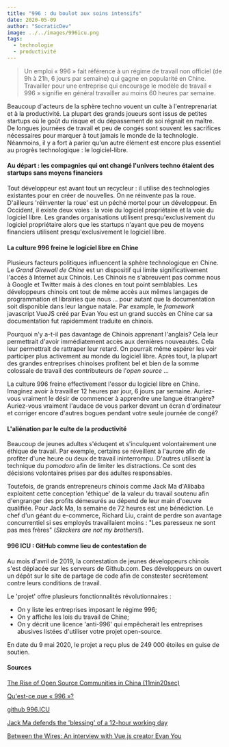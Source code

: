 ```yaml
---
title: "996 : du boulot aux soins intensifs"
date: 2020-05-09
author: "SocraticDev"
image: ../../images/996icu.png
tags:
  - technologie
  - productivité
---
```


> Un emploi « 996 » fait référence à un régime de travail non officiel (de 9h à 21h, 6 jours par semaine) qui gagne en popularité en Chine. Travailler pour une entreprise qui encourage le modèle de travail « 996 » signifie en général travailler au moins 60 heures par semaine.

Beaucoup d'acteurs de la sphère techno vouent un culte à l'entreprenariat et à la productivité. La plupart des grands joueurs sont issus de petites startups où le goût du risque et du dépassement de soi régnait en maître. De longues journées de travail et peu de congés sont souvent les sacrifices nécessaires pour marquer à tout jamais le monde de la technologie. Néanmoins, il y a fort à parier qu'un autre élément est encore plus essentiel au progrès technologique : le logiciel-libre.

#### Au départ : les compagnies qui ont changé l'univers techno étaient des startups sans moyens financiers

Tout développeur est avant tout un recycleur : il utilise des technologies existantes pour en créer de nouvelles. On ne réinvente pas la roue. D'ailleurs 'réinventer la roue' est un péché mortel pour un développeur. En Occident, il existe deux voies : la voie du logiciel propriétaire et la voie du logiciel libre. Les grandes organisations utilisent presqu'exclusivement du logiciel propriétaire alors que les startups n'ayant que peu de moyens financiers utilisent presqu'exclusivement le logiciel libre.

#### La culture 996 freine le logiciel libre en Chine

Plusieurs facteurs politiques influencent la sphère technologique en Chine. Le _Grand Girewall de Chine_ est un dispositif qui limite significativement l'accès à Internet aux Chinois. Les Chinois ne s'abreuvent pas comme nous à Google et Twitter mais à des clones en tout point semblables. Les développeurs chinois ont tout de même accès aux mêmes langages de programmation et librairies que nous ... pour autant que la documentation soit disponible dans leur langue natale. Par example, le _framework_ javascript VueJS créé par Evan You est un grand succès en Chine car sa documentation fut rapidemment traduite en chinois.

Pourquoi n'y a-t-il pas davantage de Chinois apprenant l'anglais? Cela leur permettrait d'avoir immédiatement accès aux dernières nouveautés. Cela leur permettrait de rattraper leur retard. On pourrait même espérer les voir participer plus activement au monde du logiciel libre. Après tout, la plupart des grandes entreprises chinoises profitent bel et bien de la somme colossale de travail des contributeurs de l'_open source_ ...

La culture 996 freine effectivement l'essor du logiciel libre en Chine. Imaginez avoir à travailler 12 heures par jour, 6 jours par semaine. Auriez-vous vraiment le désir de commencer à apprendre une langue étrangère?  Auriez-vous vraiment l'audace de vous parker devant un écran d'ordinateur et corriger encore d'autres bogues pendant votre seule journée de congé?

#### L'aliénation par le culte de la productivité 

Beaucoup de jeunes adultes s'éduqent et s'inculquent volontairement une éthique de travail. Par exemple, certains se réveillent à l'aurore afin de profiter d'une heure ou deux de travail ininterrompu. D'autres utilisent la technique du _pomodoro_ afin de limiter les distractions. Ce sont des décisions volontaires prises par des adultes responsables. 

Toutefois, de grands entrepreneurs chinois comme Jack Ma d'Alibaba exploitent cette conception 'éthique' de la valeur du travail soutenu afin d'engranger des profits démesurés au dépend de leur main d'oeuvre qualifiée. Pour Jack Ma, la semaine de 72 heures est une bénédiction. Le chef d'un géant du e-commerce, Richard Liu, craint de perdre son avantage concurrentiel si ses employés travaillaient moins : "Les paresseux ne sont pas mes frères" (_Slackers are not my brothers!_).

#### 996 ICU : GitHub comme lieu de contestation de

Au mois d'avril de 2019, la contestation de jeunes développeurs chinois s'est déplacée sur les serveurs de Github.com. Des développeurs on ouvert un dépôt sur le site de partage de code afin de constester secrètement contre leurs conditions de travail.

Le 'projet' offre plusieurs fonctionnalités révolutionnaires :

- On y liste les entreprises imposant le régime 996;
- On y affiche les lois du travail de Chine;
- On y décrit une licence 'anti-996' qui empêcherait les entreprises abusives listées d'utiliser votre projet open-source.

En date du 9 mai 2020, le projet a reçu plus de 249 000 étoiles en guise de soutien.

#### Sources

[The Rise of Open Source Communities in China (11min20sec)](https://www.youtube.com/watch?v=RFjIBM0TR7U)

[Qu'est-ce que « 996 »?](https://996.icu/#/fr_FR)

[github 996.ICU](https://github.com/996icu/996.ICU/tree/5a9758795661b0f38ea4b8f2cb0f015bff91d884)

[Jack Ma defends the 'blessing' of a 12-hour working day](https://www.bbc.com/news/business-47934513)

[Between the Wires: An interview with Vue.js creator Evan You](https://www.freecodecamp.org/news/between-the-wires-an-interview-with-vue-js-creator-evan-you-e383cbf57cc4/)